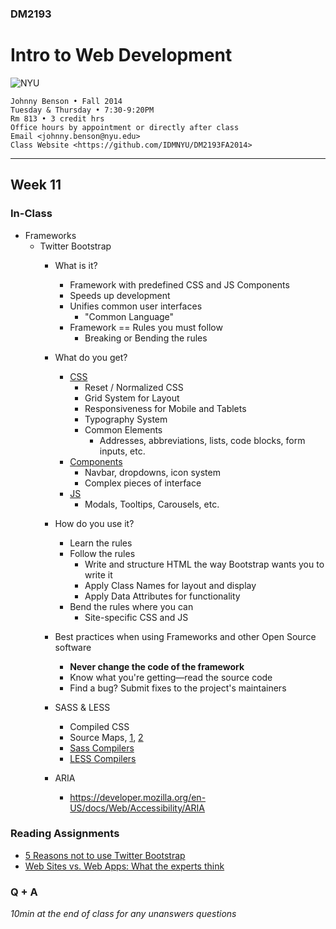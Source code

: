 ### DM2193

# Intro to Web Development

![NYU](http://j-hnnybens-n.com/capture/imami.png)

    Johnny Benson • Fall 2014
    Tuesday & Thursday • 7:30-9:20PM
    Rm 813 • 3 credit hrs
    Office hours by appointment or directly after class
    Email <johnny.benson@nyu.edu>
    Class Website <https://github.com/IDMNYU/DM2193FA2014>

---

## Week 11

### In-Class
* Frameworks
  * Twitter Bootstrap
    * What is it?
        * Framework with predefined CSS and JS Components
        * Speeds up development
        * Unifies common user interfaces
            * "Common Language"
        * Framework == Rules you must follow
            * Breaking or Bending the rules 
    * What do you get?
        * [CSS](http://getbootstrap.com/css/#overview)
            * Reset / Normalized CSS
            * Grid System for Layout
            * Responsiveness for Mobile and Tablets
            * Typography System
            * Common Elements
                * Addresses, abbreviations, lists, code blocks, form inputs, etc.
        * [Components](http://getbootstrap.com/components)
            * Navbar, dropdowns, icon system
            * Complex pieces of interface
        * [JS](http://getbootstrap.com/javascript/#js-overview)
            * Modals, Tooltips, Carousels, etc.
    * How do you use it?
        * Learn the rules
        * Follow the rules
            * Write and structure HTML the way Bootstrap wants you to write it
            * Apply Class Names for layout and display 
            * Apply Data Attributes for functionality
        * Bend the rules where you can
            * Site-specific CSS and JS

    * Best practices when using Frameworks and other Open Source software
        * **Never change the code of the framework**
        * Know what you're getting—read the source code
        * Find a bug? Submit fixes to the project's maintainers
    * SASS & LESS
        * Compiled CSS
        * Source Maps, [1](http://roots.io/using-less-source-maps/), [2](http://www.html5rocks.com/en/tutorials/developertools/sourcemaps)
        * [Sass Compilers](http://sass-lang.com/install)
        * [LESS Compilers](http://lesscss.org/usage/#guis-for-less)
    * ARIA
        * https://developer.mozilla.org/en-US/docs/Web/Accessibility/ARIA

### Reading Assignments
* [5 Reasons not to use Twitter Bootstrap](http://www.zingdesign.com/5-reasons-not-to-use-twitter-bootstrap)
* [Web Sites vs. Web Apps: What the experts think](http://www.visionmobile.com/blog/2013/07/web-sites-vs-web-apps-what-the-experts-think)

### Q + A
*10min at the end of class for any unanswers questions*

